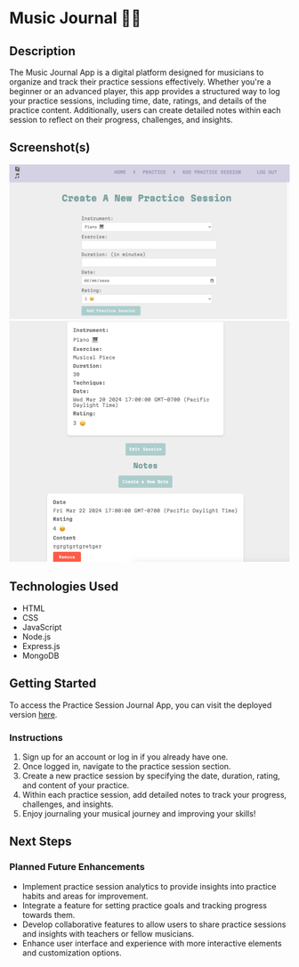 # Music Journal 🎵📝

## Description
The Music Journal App is a digital platform designed for musicians to organize and track their practice sessions effectively. Whether you're a beginner or an advanced player, this app provides a structured way to log your practice sessions, including time, date, ratings, and details of the practice content. Additionally, users can create detailed notes within each session to reflect on their progress, challenges, and insights.

## Screenshot(s)
![Screenshot 1](/public/images/IMG-1.png)
![Screenshot 2](/public/images/IMG-2.png)

## Technologies Used
- HTML
- CSS
- JavaScript
- Node.js
- Express.js
- MongoDB

## Getting Started
To access the Practice Session Journal App, you can visit the deployed version [here](). 

### Instructions
1. Sign up for an account or log in if you already have one.
2. Once logged in, navigate to the practice session section.
3. Create a new practice session by specifying the date, duration, rating, and content of your practice.
4. Within each practice session, add detailed notes to track your progress, challenges, and insights.
5. Enjoy journaling your musical journey and improving your skills!

## Next Steps
### Planned Future Enhancements
- Implement practice session analytics to provide insights into practice habits and areas for improvement.
- Integrate a feature for setting practice goals and tracking progress towards them.
- Develop collaborative features to allow users to share practice sessions and insights with teachers or fellow musicians.
- Enhance user interface and experience with more interactive elements and customization options.